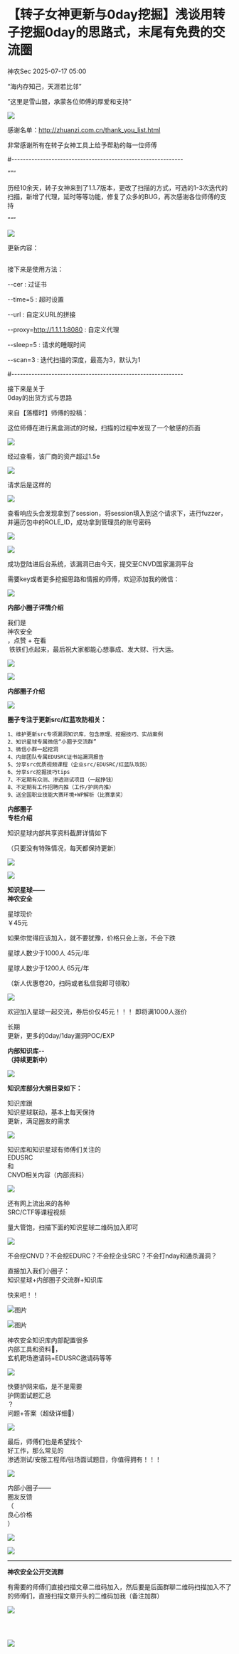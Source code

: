 #  【转子女神更新与0day挖掘】浅谈用转子挖掘0day的思路式，末尾有免费的交流圈  
 神农Sec   2025-07-17 05:00  
  
“海内存知己，天涯若比邻”  
  
”这里是雪山盟，承蒙各位师傅的厚爱和支持“  
  
![](https://mmbiz.qpic.cn/sz_mmbiz_png/MwxaTtRUcezg7oLRsEA2L4yJUpMDznXGcJNeVezzpfbH3G1ajicvk8OWDzen1bZCQvWoxQ9IcAC9OoN2ia7nuGTw/640?wx_fmt=png&from=appmsg "")  
  
感谢名单：http://zhuanzi.com.cn/thank_you_list.html  
  
非常感谢所有在转子女神工具上给予帮助的每一位师傅  
  
#------------------------------------------------------------  
  
“”“  
  
历经10余天，转子女神来到了1.1.7版本，更改了扫描的方式，可选的1-3次迭代的扫描，新增了代理，延时等等功能，修复了众多的BUG，再次感谢各位师傅的支持  
  
”“”  
  
![](https://mmbiz.qpic.cn/sz_mmbiz_jpg/MwxaTtRUcezg7oLRsEA2L4yJUpMDznXGicLyHkRVCQ4cnuccRY8khE69sRDklwSR3DHvAXqJmAgxHWyBic9V9fTw/640?wx_fmt=jpeg&from=appmsg "")  
  
更新内容：  
```
```  
  
  
接下来是使用方法：  
  
--cer : 过证书  
  
--time=5 : 超时设置  
  
--url : 自定义URL的拼接  
  
--proxy=http://1.1.1.1:8080 : 自定义代理  
  
--sleep=5 : 请求的睡眠时间  
  
--scan=3 : 迭代扫描的深度，最高为3，默认为1  
  
#------------------------------------------------------------  
  
接下来是关于  
0day的出货方式与思路  
  
来自【落樱时】师傅的投稿：  
  
这位师傅在进行黑盒测试的时候，扫描的过程中发现了一个敏感的页面  
  
![](https://mmbiz.qpic.cn/sz_mmbiz_png/MwxaTtRUcezg7oLRsEA2L4yJUpMDznXGLCwqSmAPTs2lUETQqfZkWAqn0y3lCTzPVMAdJXq6oXRDlxSnibkdrfQ/640?wx_fmt=png&from=appmsg "")  
  
经过查看，该厂商的资产超过1.5e  
  
![](https://mmbiz.qpic.cn/sz_mmbiz_png/MwxaTtRUcezg7oLRsEA2L4yJUpMDznXGniaxNibIMp7hllwyOUpUflDWwnxiamBx93Y7HJIolaeUY9fn4G8icSMXTA/640?wx_fmt=png&from=appmsg "")  
  
请求后是这样的  
  
![](https://mmbiz.qpic.cn/sz_mmbiz_png/MwxaTtRUcezg7oLRsEA2L4yJUpMDznXGjTGgX4ibQqhMvnb2icqQ1ibw7MQhiaC1gE6RwZzZkQOwDDkLs02V81giaqg/640?wx_fmt=png&from=appmsg "")  
  
查看响应头会发现拿到了session，将session填入到这个请求下，进行fuzzer，并遍历包中的ROLE_ID，成功拿到管理员的账号密码  
  
![](https://mmbiz.qpic.cn/sz_mmbiz_png/MwxaTtRUcezg7oLRsEA2L4yJUpMDznXGJw7dibcHadXxuKfDZvI7e5Ze0oRdO2zZ8eAVeYd4Zib41ZeD5FwdCTtA/640?wx_fmt=png&from=appmsg "")  
  
![](https://mmbiz.qpic.cn/sz_mmbiz_png/MwxaTtRUcezg7oLRsEA2L4yJUpMDznXGXXianJBaI5a8iaIlVia4XNkCrT65zEWoKHTVSwV5Gw58wIpxRbkickYXmQ/640?wx_fmt=png&from=appmsg "")  
  
成功登陆进后台系统，该漏洞已由今天，提交至CNVD国家漏洞平台  
  
需要key或者更多挖掘思路和情报的师傅，欢迎添加我的微信：  
  
![](https://mmbiz.qpic.cn/sz_mmbiz_png/MwxaTtRUcezg7oLRsEA2L4yJUpMDznXGRGoOX2zwibWxF3tFibGBTm6TbonGdgHsGI1W8xo5ecZtOV90dPgEAz9A/640?wx_fmt=png "")  
  
**内部小圈子详情介绍**  
  
  
  
我们是  
神农安全  
，点赞 + 在看  
 铁铁们点起来，最后祝大家都能心想事成、发大财、行大运。  
  
![](https://mmbiz.qpic.cn/mmbiz_png/mngWTkJEOYJDOsevNTXW8ERI6DU2dZSH3Wd1AqGpw29ibCuYsmdMhUraS4MsYwyjuoB8eIFIicvoVuazwCV79t8A/640?wx_fmt=png&tp=wxpic&wxfrom=5&wx_lazy=1&wx_co=1 "")  
  
  
  
![](https://mmbiz.qpic.cn/sz_mmbiz_gif/MVPvEL7Qg0F0PmZricIVE4aZnhtO9Ap086iau0Y0jfCXicYKq3CCX9qSib3Xlb2CWzYLOn4icaWruKmYMvqSgk1I0Aw/640?wx_fmt=gif&tp=webp&wxfrom=5&wx_lazy=1&wx_co=1 "")  
  
**内部圈子介绍**  
  
  
![](https://mmbiz.qpic.cn/sz_mmbiz_gif/MVPvEL7Qg0F0PmZricIVE4aZnhtO9Ap08Z60FsVfKEBeQVmcSg1YS1uop1o9V1uibicy1tXCD6tMvzTjeGt34qr3g/640?wx_fmt=gif&tp=webp&wxfrom=5&wx_lazy=1&wx_co=1 "")  
  
  
  
**圈子专注于更新src/红蓝攻防相关：**  
  
```
1、维护更新src专项漏洞知识库，包含原理、挖掘技巧、实战案例
2、知识星球专属微信“小圈子交流群”
3、微信小群一起挖洞
4、内部团队专属EDUSRC证书站漏洞报告
5、分享src优质视频课程（企业src/EDUSRC/红蓝队攻防）
6、分享src挖掘技巧tips
7、不定期有众测、渗透测试项目（一起挣钱）
8、不定期有工作招聘内推（工作/护网内推）
9、送全国职业技能大赛环境+WP解析（比赛拿奖）
```  
  
  
  
  
**内部圈子**  
**专栏介绍**  
  
知识星球内部共享资料截屏详情如下  
  
（只要没有特殊情况，每天都保持更新）  
  
![](https://mmbiz.qpic.cn/sz_mmbiz_png/b7iaH1LtiaKWWYcoLuuFqXztiaw8CzfxpMibRSekfPpgmzg6Pn4yH440wEZhQZaJaxJds7olZp5H8Ma4PicQFclzGbQ/640?wx_fmt=png&from=appmsg "")  
  
![](https://mmbiz.qpic.cn/sz_mmbiz_png/b7iaH1LtiaKWWYcoLuuFqXztiaw8CzfxpMibgpeLSDuggy2U7TJWF3h7Af8JibBG0jA5fIyaYNUa2ODeG1r5DoOibAXA/640?wx_fmt=png&from=appmsg "")  
  
  
**知识星球——**  
**神农安全**  
  
星球现价   
￥45元  
  
如果你觉得应该加入，就不要犹豫，价格只会上涨，不会下跌  
  
星球人数少于1000人 45元/年  
  
星球人数少于1200人 65元/年  
  
（新人优惠卷20，扫码或者私信我即可领取）  
  
![](https://mmbiz.qpic.cn/sz_mmbiz_png/b7iaH1LtiaKWXWwRdxNQnWo5Eq7BzgsIKogHTNRKIZQVcM0QQE3wbFrFciafzrEaRcia7gkRFb4vujBubqic3sPIN1g/640?wx_fmt=png&from=appmsg "")  
  
欢迎加入星球一起交流，券后价仅45元！！！ 即将满1000人涨价  
  
长期  
更新，更多的0day/1day漏洞POC/EXP  
  
  
  
**内部知识库--**  
**（持续更新中）**  
  
![](https://mmbiz.qpic.cn/sz_mmbiz_png/b7iaH1LtiaKWUw2r3biacicUOicXUZHWj2FgFu12KTxgSfI69k7BChztff43VObUMsvvLyqsCRYoQnRKg1ibD7A0U3bQ/640?wx_fmt=png&from=appmsg "")  
  
  
**知识库部分大纲目录如下：**  
  
知识库跟  
知识星球联动，基本上每天保持  
更新，满足圈友的需求  
  
![](https://mmbiz.qpic.cn/sz_mmbiz_png/b7iaH1LtiaKWUw2r3biacicUOicXUZHWj2FgFhXF33IuCNWh4QOXjMyjshticibyeTV3ZmhJeGias5J14egV36UGXvwGSA/640?wx_fmt=png&from=appmsg "")  
  
  
知识库和知识星球有师傅们关注的  
EDUSRC  
和  
CNVD相关内容（内部资料）  
  
![](https://mmbiz.qpic.cn/sz_mmbiz_png/b7iaH1LtiaKWUw2r3biacicUOicXUZHWj2FgFKDNucibvibBty5UMNwpjeq1ToHpicPxpNwvRNj3JzWlz4QT1kbFqEdnaA/640?wx_fmt=png&from=appmsg "")  
  
  
还有网上流出来的各种  
SRC/CTF等课程视频  
  
量大管饱，扫描下面的知识星球二维码加入即可  
  
![](https://mmbiz.qpic.cn/sz_mmbiz_png/b7iaH1LtiaKWUw2r3biacicUOicXUZHWj2FgFxYMxoc1ViciafayxiaK0Z26g1kfbVDybCO8R88lqYQvOiaFgQ8fjOJEjxA/640?wx_fmt=png&from=appmsg "")  
  
  
  
不会挖CNVD？不会挖EDURC？不会挖企业SRC？不会打nday和通杀漏洞？  
  
直接加入我们小圈子：  
知识星球+内部圈子交流群+知识库  
  
快来吧！！  
  
![图片](https://mmbiz.qpic.cn/sz_mmbiz_png/b7iaH1LtiaKWUMULI8zm64NrH1pNBpf6yJ5wUOL9GnsxoXibKezHTjL6Yvuw6y8nm5ibyL388DdDFvuAtGypahRevg/640?wx_fmt=png&from=appmsg&tp=webp&wxfrom=5&wx_lazy=1 "")  
  
![图片](https://mmbiz.qpic.cn/sz_mmbiz_jpg/b7iaH1LtiaKWUMULI8zm64NrH1pNBpf6yJO0FHgdr6ach2iaibDRwicrB3Ct1WWhg9PA0fPw2J1icGjQgKENYDozpVJg/640?wx_fmt=other&tp=webp&wxfrom=5&wx_lazy=1 "")  
  
  
神农安全知识库内部配置很多  
内部工具和资料💾，  
玄机靶场邀请码+EDUSRC邀请码等等  
  
![](https://mmbiz.qpic.cn/sz_mmbiz_png/b7iaH1LtiaKWXjm2h60OalGLbwrsEO8gJDNtEt0PfMwXQRzn9EDBdibLWNDZXVVjog7wDlAUK1h3Y7OicPQCYaw2eA/640?wx_fmt=png&from=appmsg "")  
  
  
快要护网来临，是不是需要  
护网面试题汇总  
？  
问题+答案（超级详细🔎）  
  
![](https://mmbiz.qpic.cn/sz_mmbiz_png/b7iaH1LtiaKWXjm2h60OalGLbwrsEO8gJDbLia1oCDxSyuY4j0ooxgqOibabZUDCibIzicM6SL2CMuAAa1Qe4UIRdq1g/640?wx_fmt=png&from=appmsg "")  
  
  
最后，师傅们也是希望找个  
好工作，那么常见的  
渗透测试/安服工程师/驻场面试题目，你值得拥有！！！  
  
![](https://mmbiz.qpic.cn/sz_mmbiz_png/b7iaH1LtiaKWXjm2h60OalGLbwrsEO8gJDicYew8gfSB3nicq9RFgJIKFG1UWyC6ibgpialR2UZlicW3mOBqVib7SLyDtQ/640?wx_fmt=png&from=appmsg "")  
  
  
内部小圈子——  
圈友反馈  
（  
良心价格  
）  
  
![](https://mmbiz.qpic.cn/sz_mmbiz_png/b7iaH1LtiaKWW0s5638ehXF2YQEqibt8Hviaqs0Uv6F4NTNkTKDictgOV445RLkia2rFg6s6eYTSaDunVaRF41qBibY1A/640?wx_fmt=png&from=appmsg "")  
  
![](https://mmbiz.qpic.cn/sz_mmbiz_png/b7iaH1LtiaKWW0s5638ehXF2YQEqibt8HviaRhLXFayW3gyfu2eQDCicyctmplJfuMicVibquicNB3Bjdt0Ukhp8ib1G5aQ/640?wx_fmt=png&from=appmsg "")  
  
  
****  
**神农安全公开交流群**  
  
有需要的师傅们直接扫描文章二维码加入，然后要是后面群聊二维码扫描加入不了的师傅们，直接扫描文章开头的二维码加我（备注加群）  
  
![](https://mmbiz.qpic.cn/sz_mmbiz_jpg/b7iaH1LtiaKWXWwRdxNQnWo5Eq7BzgsIKovBgx57dc6Ql2yRSPBJGA5fde4sQJzOomD1GURVibZeCNzXM6iaGrSe8Q/640?wx_fmt=jpeg&from=appmsg "")  
  
    
```
```  
  
![](https://mmbiz.qpic.cn/sz_mmbiz_gif/b7iaH1LtiaKWW8vxK39q53Q3oictKW3VAXz4Qht144X0wjJcOMqPwhnh3ptlbTtxDvNMF8NJA6XbDcljZBsibalsVQ/640?wx_fmt=gif "")  
  
  
